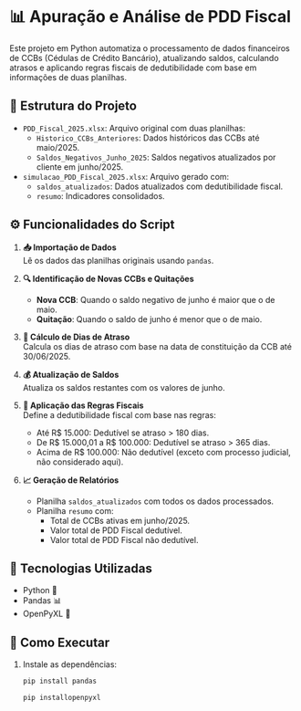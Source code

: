 # 📊 Apuração e Análise de PDD Fiscal

Este projeto em Python automatiza o processamento de dados financeiros de CCBs (Cédulas de Crédito Bancário), atualizando saldos, calculando atrasos e aplicando regras fiscais de dedutibilidade com base em informações de duas planilhas.

## 📁 Estrutura do Projeto

- `PDD_Fiscal_2025.xlsx`: Arquivo original com duas planilhas:
  - `Historico_CCBs_Anteriores`: Dados históricos das CCBs até maio/2025.
  - `Saldos_Negativos_Junho_2025`: Saldos negativos atualizados por cliente em junho/2025.
- `simulacao_PDD_Fiscal_2025.xlsx`: Arquivo gerado com:
  - `saldos_atualizados`: Dados atualizados com dedutibilidade fiscal.
  - `resumo`: Indicadores consolidados.

## ⚙️ Funcionalidades do Script

1. **📥 Importação de Dados**  
   Lê os dados das planilhas originais usando `pandas`.

2. **🔍 Identificação de Novas CCBs e Quitações**  
   - **Nova CCB**: Quando o saldo negativo de junho é maior que o de maio.
   - **Quitação**: Quando o saldo de junho é menor que o de maio.

3. **📆 Cálculo de Dias de Atraso**  
   Calcula os dias de atraso com base na data de constituição da CCB até 30/06/2025.

4. **💰 Atualização de Saldos**  
   Atualiza os saldos restantes com os valores de junho.

5. **📑 Aplicação das Regras Fiscais**  
   Define a dedutibilidade fiscal com base nas regras:
   - Até R$ 15.000: Dedutível se atraso > 180 dias.
   - De R$ 15.000,01 a R$ 100.000: Dedutível se atraso > 365 dias.
   - Acima de R$ 100.000: Não dedutível (exceto com processo judicial, não considerado aqui).

6. **📈 Geração de Relatórios**  
   - Planilha `saldos_atualizados` com todos os dados processados.
   - Planilha `resumo` com:
     - Total de CCBs ativas em junho/2025.
     - Valor total de PDD Fiscal dedutível.
     - Valor total de PDD Fiscal não dedutível.

## 🧪 Tecnologias Utilizadas

- Python 🐍
- Pandas 📊
- OpenPyXL 📄

## 🚀 Como Executar

1. Instale as dependências:
   ```bash
   pip install pandas
   ```
   ```bash
   pip installopenpyxl
   ```
